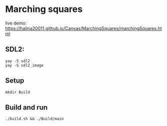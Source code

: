 # Marching squares
live demo: https://halina20011.github.io/Canvas/MarchingSquares/marchingSquares.html

## SDL2:
`yay -S sdl2` </br>
`yay -S sdl2_image` </br>

## Setup
`mkdir Build` </br>

## Build and run
`./build.sh && ./Build/main` </br>
